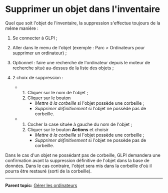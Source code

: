 Supprimer un objet dans l'inventaire
====================================

Quel que soit l'objet de l'inventaire, la suppression s'effectue toujours de la même manière :

1.  Se connecter à GLPI ;

2.  Aller dans le menu de l'objet (exemple : Parc > Ordinateurs pour supprimer un ordinateur) ;

3.  Optionnel : faire une recherche de l'ordinateur depuis le moteur de recherche situé au-dessus de la liste des objets ;

4.  2 choix de suppression :
    -   1.  Cliquer sur le nom de l'objet ;
        2.  Cliquer sur le bouton 
            - *Mettre à la corbeille* si l'objet possède une corbeille ;
            - *Supprimer définitivement* si l'objet ne possède pas de corbeille.

    -   1.  Cocher la case située à gauche du nom de l'objet ;
        2.  Cliquer sur le bouton **Actions** et choisir 
            - *Mettre à la corbeille* si l'objet possède une corbeille ;
            - *Supprimer définitivement* si l'objet ne possède pas de corbeille.

Dans le cas d'un objet ne possédant pas de corbeille, GLPI demandera une confirmation avant la suppression définitive de l'objet dans la base de données.
Dans le cas contraire, l'objet sera mis dans la corbeille d'où il pourra être restauré (sorti de la corbeille).

-----------
**Parent topic:** [Gérer les ordinateurs](index.php?fr/03_Module_Parc/04_Gérer_les_ordinateurs/01_Gérer_les_ordinateurs.md "Les ordinateurs se gèrent depuis le menu Parc > Ordinateurs")
